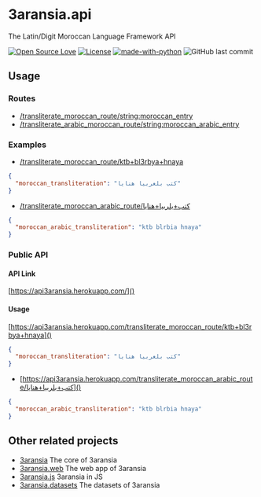 # 3aransia.api

The Latin/Digit Moroccan Language Framework API

[![Open Source Love](https://badges.frapsoft.com/os/v1/open-source.svg?v=102)](https://github.com/ellerbrock/open-source-badge/)
[![License](https://img.shields.io/badge/License-Apache%202.0-blue.svg)](https://opensource.org/licenses/Apache-2.0)
[![made-with-python](https://img.shields.io/badge/Made%20with-Python-1f425f.svg)](https://www.python.org/)
![GitHub last commit](https://img.shields.io/github/last-commit/google/skia.svg)

## Usage

### Routes

- [/transliterate_moroccan_route/<string:moroccan_entry>]()
- [/transliterate_arabic_moroccan_route/<string:moroccan_arabic_entry>]()

### Examples

- [/transliterate_moroccan_route/ktb+bl3rbya+hnaya ]()

```json
{
  "moroccan_transliteration": "كتب بلعربيا هنايا"
}
```

- [/transliterate_moroccan_arabic_route/كتب+بلربيا+هنايا]()
```json
{
  "moroccan_arabic_transliteration": "ktb blrbia hnaya"
}
```

### Public API

#### API Link

[https://api3aransia.herokuapp.com/]()

#### Usage 

[https://api3aransia.herokuapp.com/transliterate_moroccan_route/ktb+bl3rbya+hnaya]()

```json
{
  "moroccan_transliteration": "كتب بلعربيا هنايا"
}
```

- [https://api3aransia.herokuapp.com/transliterate_moroccan_arabic_route/كتب+بلربيا+هنايا]()

```json
{
  "moroccan_arabic_transliteration": "ktb blrbia hnaya"
}
```

## Other related projects

- [3aransia](https://github.com/3aransia/3aransia) The core of 3aransia
- [3aransia.web](https://github.com/3aransia/3aransia.web) The web app of 3aransia
- [3aransia.js](https://github.com/3aransia/3aransia.js) 3aransia in JS
- [3aransia.datasets](https://github.com/3aransia/3aransia.datatsets) The datasets of 3aransia

